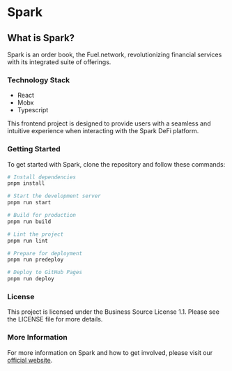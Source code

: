 # Spark

## What is Spark?

Spark is an order book, the Fuel.network, revolutionizing financial services with its integrated suite of
offerings.


### Technology Stack

- React
- Mobx
- Typescript

This frontend project is designed to provide users with a seamless and intuitive experience when interacting with the
Spark DeFi platform.

### Getting Started

To get started with Spark, clone the repository and follow these commands:

```bash
# Install dependencies
pnpm install

# Start the development server
pnpm run start

# Build for production
pnpm run build

# Lint the project
pnpm run lint

# Prepare for deployment
pnpm run predeploy

# Deploy to GitHub Pages
pnpm run deploy
```

### License

This project is licensed under the Business Source License 1.1. Please see the LICENSE file for more details.

### More Information

For more information on Spark and how to get involved, please visit our [official website](https://docs.sprk.fi/).


